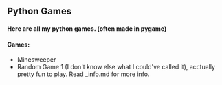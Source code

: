 ## Python Games
#### Here are all my python games. (often made in pygame)

#### Games:
- Minesweeper
- Random Game 1 (I don't know else what I could've called it), acctually pretty fun to play. Read _info.md for more info.
